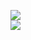 [![](https://img.shields.io/badge/Made%20With-Github%20Spray-lightgrey.svg?style=for-the-badge&logo=github)](https://github.com/Annihil/github-spray#4302)  
[![](https://i.imgur.com/2DrTn0Z.gif)](https://github.com/Annihil/github-spray)